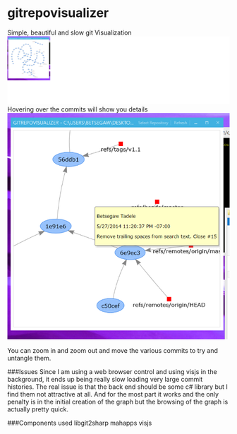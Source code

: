gitrepovisualizer
=================

Simple, beautiful and slow git Visualization
![](overview.png)
Hovering over the commits will show you details
![](commitdetails.png)

You can zoom in and zoom out and move the various commits to try and untangle them.

###Issues
Since I am using a web browser control and using visjs in the background, it ends up being really slow loading very large commit histories. The real issue is that the back end should be some c# library but I find them not attractive at all. And for the most part it works and the only penalty is in the initial creation of the graph but the browsing of the graph is actually pretty quick.

###Components used
libgit2sharp
mahapps
visjs
